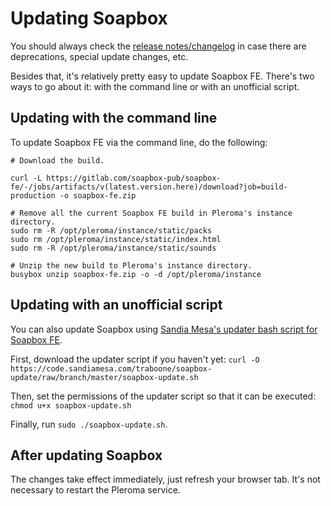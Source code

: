 # Updating Soapbox

You should always check the [release notes/changelog](https://gitlab.com/soapbox-pub/soapbox-fe/-/blob/develop/CHANGELOG.md) in case there are deprecations, special update changes, etc.

Besides that, it's relatively pretty easy to update Soapbox FE. There's two ways to go about it: with the command line or with an unofficial script.

## Updating with the command line

To update Soapbox FE via the command line, do the following:

```
# Download the build.

curl -L https://gitlab.com/soapbox-pub/soapbox-fe/-/jobs/artifacts/v(latest.version.here)/download?job=build-production -o soapbox-fe.zip

# Remove all the current Soapbox FE build in Pleroma's instance directory.
sudo rm -R /opt/pleroma/instance/static/packs
sudo rm /opt/pleroma/instance/static/index.html
sudo rm -R /opt/pleroma/instance/static/sounds

# Unzip the new build to Pleroma's instance directory.
busybox unzip soapbox-fe.zip -o -d /opt/pleroma/instance
```

## Updating with an unofficial script

You can also update Soapbox using [Sandia Mesa's updater bash script for Soapbox FE](https://code.sandiamesa.com/traboone/soapbox-update).

First, download the updater script if you haven't yet: ``curl -O https://code.sandiamesa.com/traboone/soapbox-update/raw/branch/master/soapbox-update.sh``

Then, set the permissions of the updater script so that it can be executed: ``chmod u+x soapbox-update.sh``

Finally, run ``sudo ./soapbox-update.sh``.

## After updating Soapbox

The changes take effect immediately, just refresh your browser tab. It's not necessary to restart the Pleroma service.
